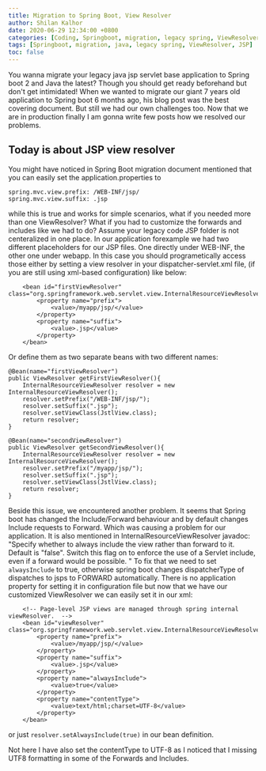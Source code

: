 ```yaml
---
title: Migration to Spring Boot, View Resolver
author: Shilan Kalhor
date: 2020-06-29 12:34:00 +0800
categories: [Coding, Springboot, migration, legacy spring, ViewResolver, JSP]
tags: [Springboot, migration, java, legacy spring, ViewResolver, JSP]
toc: false
---
```


You wanna migrate your legacy java jsp servlet base application to Spring boot 2 and Java the latest? Though you should get ready beforehand but don't get intimidated!
When we wanted to migrate our giant 7 years old application to Spring boot 6 months ago, his blog post was the best covering document.
But still we had our own challenges too.
Now that we are in production finally I am gonna write few posts how we resolved our problems.
## Today is about JSP view resolver
You might have noticed in Spring Boot migration document mentioned that you can easily set the application.properties to 
```
spring.mvc.view.prefix: /WEB-INF/jsp/
spring.mvc.view.suffix: .jsp
```
while this is true and works for simple scenarios, what if you needed more than one ViewResolver? What if you had to customize the forwards and includes like we had to do?
Assume your legacy code JSP folder is not centeralized in one place. In our application forexample we had two different placeholders for our JSP files. One directly under WEB-INF,
the other one under webapp.
In this case you should programetically access those either by setting a view resolver in your dispatcher-servlet.xml file, (if you are still using xml-based configuration)
like below:
```
    <bean id="firstViewResolver" class="org.springframework.web.servlet.view.InternalResourceViewResolver">
        <property name="prefix">
            <value>/myapp/jsp/</value>
        </property>
        <property name="suffix">
            <value>.jsp</value>
        </property>
    </bean>
```

Or define them as two separate beans with two different names:

```
@Bean(name="firstViewResolver")
public ViewResolver getFirstViewResolver(){
    InternalResourceViewResolver resolver = new InternalResourceViewResolver();
    resolver.setPrefix("/WEB-INF/jsp/");
    resolver.setSuffix(".jsp");
    resolver.setViewClass(JstlView.class);
    return resolver;
}

@Bean(name="secondViewResolver")
public ViewResolver getSecondViewResolver(){
    InternalResourceViewResolver resolver = new InternalResourceViewResolver();
    resolver.setPrefix("/myapp/jsp/");
    resolver.setSuffix(".jsp");
    resolver.setViewClass(JstlView.class);
    return resolver;
}
```
Beside this issue, we encountered another problem. It seems that Spring boot has changed the Include/Forward behaviour and by default changes 
Include requests to Forward. Which was causing a problem for our application.
It is also mentioned in InternalResourceViewResolver javadoc:
"Specify whether to always include the view rather than forward to it.
Default is "false". Switch this flag on to enforce the use of a
Servlet include, even if a forward would be possible.
"
To fix that we need to set ``alwaysInclude`` to true, otherwise spring boot changes dispatcherType of dispatches to jsps to FORWARD automatically.
There is no application property for setting it in configuration file but now that we have our customized ViewResolver we can easily set it in our xml:
```
    <!-- Page-level JSP views are managed through spring internal viewResolver.  -->
    <bean id="viewResolver" class="org.springframework.web.servlet.view.InternalResourceViewResolver">
        <property name="prefix">
            <value>/myapp/jsp/</value>
        </property>
        <property name="suffix">
            <value>.jsp</value>
        </property>
        <property name="alwaysInclude">
        	<value>true</value>
        </property>
        <property name="contentType">
        	<value>text/html;charset=UTF-8</value>
        </property>
    </bean>
``` 
or just ``resolver.setAlwaysInclude(true)`` in our bean definition.

Not here I have also set the contentType to UTF-8 as I noticed that I missing UTF8 formatting in some of the Forwards and Includes.


